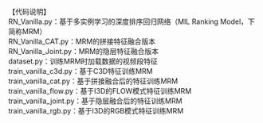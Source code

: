 【代码说明】  
RN_Vanilla.py：基于多实例学习的深度排序回归网络（MIL Ranking Model，下简称MRM）  
RN_Vanilla_CAT.py：MRM的拼接特征融合版本  
RN_Vanilla_Joint.py：MRM的隐层特征融合版本  
dataset.py：训练MRM时加载数据的视频段特征  
train_vanilla_c3d.py：基于C3D特征训练MRM  
train_vanilla_cat.py：基于拼接融合后的特征训练MRM  
train_vanilla_flow.py：基于I3D的FLOW模式特征训练MRM  
train_vanilla_joint.py：基于隐层融合后的特征训练MRM  
train_vanilla_rgb.py：基于I3D的RGB模式特征训练MRM  
